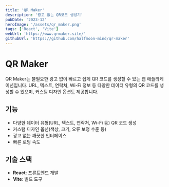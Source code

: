 ```yaml
---
title: 'QR Maker'
description: '광고 없는 QR코드 생성기'
pubDate: '2023-12'
heroImage: '/assets/qr_maker.png'
tags: ['React', 'Vite']
webUrl: 'https://www.qrmaker.site/'
githubUrl: 'https://github.com/halfmoon-mind/qr-maker'
---
```


# QR Maker

QR Maker는 불필요한 광고 없이 빠르고 쉽게 QR 코드를 생성할 수 있는 웹 애플리케이션입니다.
URL, 텍스트, 연락처, Wi-Fi 정보 등 다양한 데이터 유형의 QR 코드를 생성할 수 있으며, 커스텀 디자인 옵션도 제공합니다.

## 기능

- 다양한 데이터 유형(URL, 텍스트, 연락처, Wi-Fi 등) QR 코드 생성
- 커스텀 디자인 옵션(색상, 크기, 오류 보정 수준 등)
- 광고 없는 깨끗한 인터페이스
- 빠른 로딩 속도

## 기술 스택

- **React**: 프론트엔드 개발
- **Vite**: 빌드 도구
